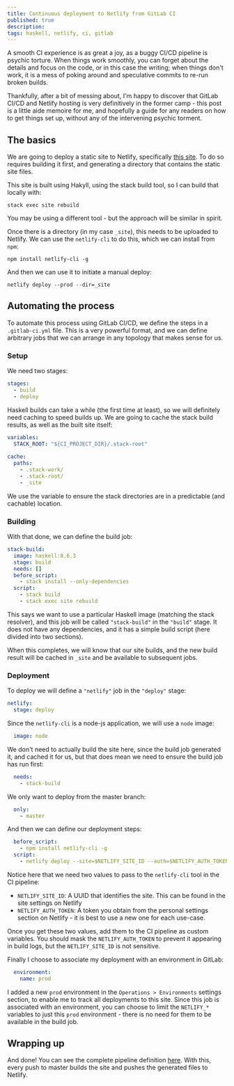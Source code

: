```yaml
---
title: Continuous deployment to Netlify from GitLab CI
published: true
description: 
tags: haskell, netlify, ci, gitlab
---
```


A smooth CI experience is as great a joy, as a buggy CI/CD pipeline is
psychic torture. When things work smoothly, you can forget about the
details and focus on the code, or in this case the writing; when things
don't work, it is a mess of poking around and speculative commits to re-run
broken builds.

Thankfully, after a bit of messing about, I'm happy to discover that GitLab
CI/CD and Netlify hosting is very definitively in the former camp - this post
is a little aide memoire for me, and hopefully a guide for any readers on how
to get things set up, without any of the intervening psychic torment.

## The basics

We are going to deploy a static site to Netlify, specifically
[this site](https://gitlab.com/alexkalderimis/tech-posts). To do so requires
building it first, and generating a directory that contains the static
site files.

This site is built using Hakyll, using the stack build tool, so I can build that
locally with:

```shell
stack exec site rebuild
```

You may be using a different tool - but the approach will be similar in spirit.

Once there is a directory (in my case `_site`), this needs to be uploaded to
Netlify. We can use the `netlify-cli` to do this, which we can install from
`npm`:

```shell
npm install netlify-cli -g
```

And then we can use it to initiate a manual deploy:

```shell
netlify deploy --prod --dir=_site
```

## Automating the process

To automate this process using GitLab CI/CD, we define the steps in a
`.gitlab-ci.yml` file. This is a very powerful format, and we can define
arbitrary jobs that we can arrange in any topology that makes sense for us.

### Setup

We need two stages:

```yaml
stages:
  - build
  - deploy
```

Haskell builds can take a while (the first time at least), so we will definitely
need caching to speed builds up. We are going to cache the stack build results,
as well as the built site itself:

```yaml
variables:
  STACK_ROOT: "${CI_PROJECT_DIR}/.stack-root"
  
cache:
  paths:
    - .stack-work/
    - .stack-root/
    - _site
```

We use the variable to ensure the stack directories are in a predictable (and
cachable) location.

### Building

With that done, we can define the build job:

```yaml
stack-build:
  image: haskell:8.6.3
  stage: build
  needs: []
  before_script:
    - stack install --only-dependencies
  script:
    - stack build
    - stack exec site rebuild
```

This says we want to use a particular Haskell image (matching the stack
resolver), and this job will be called `"stack-build"` in the `"build"` stage.
It does not have any dependencies, and it has a simple build script (here
divided into two sections).

When this completes, we will know that our site builds, and the new build result
will be cached in `_site` and be available to subsequent jobs.

### Deployment

To deploy we will define a `"netlify"` job in the `"deploy"` stage:

```yaml
netlify: 
  stage: deploy
```

Since the `netlify-cli` is a node-js application, we will use a `node` image:

```yaml
  image: node
```

We don't need to actually build the site here, since the build job generated it,
and cached it for us, but that does mean we need to ensure the build job has run
first:

```yaml
  needs:
    - stack-build
```

We only want to deploy from the master branch:

```yaml
  only:
    - master
```

And then we can define our deployment steps:

```yaml
  before_script:
    - npm install netlify-cli -g
  script:
    - netlify deploy --site=$NETLIFY_SITE_ID --auth=$NETLIFY_AUTH_TOKEN --prod --dir=_site
```

Notice here that we need two values to pass to the `netlify-cli` tool in the CI
pipeline:

- `NETLIFY_SITE_ID`: A UUID that identifies the site. This can be found in the
  site settings on Netlify
- `NETLIFY_AUTH_TOKEN`: A token you obtain from the personal settings section on
  Netlify - it is best to use a new one for each use-case.

Once you get these two values, add them to the CI pipeline as custom variables.
You should mask the `NETLIFY_AUTH_TOKEN` to prevent it appearing in build logs,
but the `NETLIFY_SITE_ID` is not sensitive.

Finally I choose to associate my deployment with an environment in GitLab:

```yaml
  environment:
    name: prod
```

I added a new `prod` environment in the `Operations > Environments` settings
section, to enable me to track all deployments to this site. Since this job
is associated with an environment, you can choose to limit the `NETLIFY_*`
variables to just this `prod` environment - there is no need for them to be
available in the build job.

## Wrapping up

And done! You can see the complete pipeline definition [here](https://gitlab.com/alexkalderimis/tech-posts/blob/master/.gitlab-ci.yml). With this,
every push to master builds the site and pushes the generated files to Netlify.
